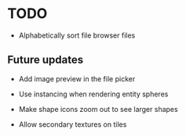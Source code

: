 # TODO

- Alphabetically sort file browser files

## Future updates

- Add image preview in the file picker

- Use instancing when rendering entity spheres

- Make shape icons zoom out to see larger shapes

- Allow secondary textures on tiles
